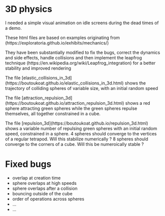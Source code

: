 # 3D physics

<p>I needed a simple visual animation on idle screens during the dead times of a demo.</p>

<p>These html files are based on examples originating from (https://exploratoria.github.io/exhibits/mechanics/) </p>

<p>They have been substantially modified to fix the bugs, correct the dynamics and side effects, handle
collisions and then implement the leapfrog technique (https://en.wikipedia.org/wiki/Leapfrog_integration)
for a better stability and improved rendering</p>

<p>The file [elastic_collisions_in_3d](https://boutoukoat.github.io/elastic_collisions_in_3d.html) shows the trajectory of colliding spheres of variable size, with an initial random speed</p>

<p>The file [attraction_repulsion_3d](https://boutoukoat.github.io/attraction_repulsion_3d.html) shows a red sphere attracting green spheres while the green spheres repulse themselves, all together constrained in a cube.</p>

<p>The file [repulsion_3d](https://boutoukoat.github.io/repulsion_3d.html) shows a variable number of repulsing green spheres with an initial random speed, constrained in a sphere. 4 spheres should converge to the vertices of a regular tetrapod. Will this stabilize numerically ? 8 spheres should converge to the corners of a cube. Will this be numeroically stable ?</p>

# Fixed bugs
 
  - overlap at creation time
  - sphere overlaps at high speeds
  - sphere overlaps after a collision
  - bouncing outside of the cube
  - order of operations across spheres
  - ...
  - ...




